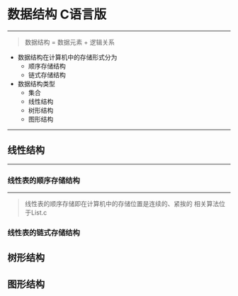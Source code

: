 # 数据结构 C语言版
----------------
> 数据结构 = 数据元素 + 逻辑关系
-  数据结构在计算机中的存储形式分为 
	- 顺序存储结构   
	- 链式存储结构
- 数据结构类型
	- 集合
	- 线性结构
	- 树形结构
	- 图形结构
---------------
## 线性结构
----------------
### 线性表的顺序存储结构
------------------
> 线性表的顺序存储即在计算机中的存储位置是连续的、紧挨的
> 相关算法位于List.c

### 线性表的链式存储结构
## 树形结构
## 图形结构